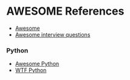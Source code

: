 # AWESOME References
* [Awesome](https://github.com/sindresorhus/awesome)
* [Awesome interview questions](https://github.com/MaximAbramchuck/awesome-interview-questions)

### Python
* [Awesome Python](https://github.com/vinta/awesome-python)
* [WTF Python](https://github.com/satwikkansal/wtfpython)
